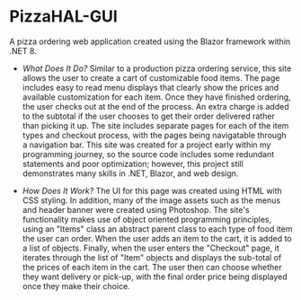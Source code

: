 # PizzaHAL-GUI
A pizza ordering web application created using the Blazor framework within .NET 8.

- *What Does It Do?*
Similar to a production pizza ordering service, this site allows the user to create a cart of customizable food items. The page includes easy to read menu displays that clearly show the prices and available customization for each item. Once they have finished ordering, the user checks out at the end of the process. An extra charge is added to the subtotal if the user chooses to get their order delivered rather than picking it up. The site includes separate pages for each of the item types and checkout process, with the pages being navigatable through a navigation bar. This site was created for a project early within my programming journey, so the source code includes some redundant statements and poor optimization; however, this project still demonstrates many skills in .NET, Blazor, and web design.

- *How Does It Work?*
The UI for this page was created using HTML with CSS styling. In addition, many of the image assets such as the menus and header banner were created using Photoshop. The site's functionality makes use of object oriented programming principles, using an "Items" class an abstract parent class to each type of food item the user can order. When the user adds an item to the cart, it is added to a list of objects. Finally, when the user enters the "Checkout" page, it iterates through the list of "Item" objects and displays the sub-total of the prices of each item in the cart. The user then can choose whether they want delivery or pick-up, with the final order price being displayed once they make their choice.
